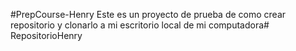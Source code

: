 #PrepCourse-Henry
Este es un proyecto de prueba de como crear repositorio y clonarlo a mi escritorio local de mi computadora# RepositorioHenry
